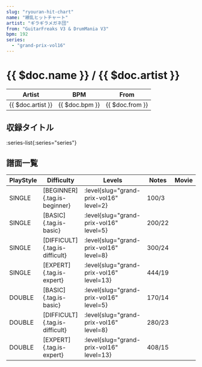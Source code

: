 ```yaml
---
slug: "ryouran-hit-chart"
name: "繚乱ヒットチャート"
artist: "ギラギラメガネ団"
from: "GuitarFreaks V3 & DrumMania V3"
bpm: 192
series:
  - "grand-prix-vol16"
---
```


# {{ $doc.name }} / {{ $doc.artist }}

|Artist|BPM|From|
|------|---|----|
|{{ $doc.artist }}|{{ $doc.bpm }}|{{ $doc.from }}|

## 収録タイトル

:series-list{:series="series"}

## 譜面一覧

|PlayStyle|Difficulty|Levels|Notes|Movie|
|---------|----------|------|-----|-----|
|SINGLE|[BEGINNER]{.tag.is-beginner}|<div class="field is-grouped is-grouped-multiline"> :level{slug="grand-prix-vol16" level=2}</div>|100/3||
|SINGLE|[BASIC]{.tag.is-basic}|<div class="field is-grouped is-grouped-multiline"> :level{slug="grand-prix-vol16" level=5}</div>|200/22||
|SINGLE|[DIFFICULT]{.tag.is-difficult}|<div class="field is-grouped is-grouped-multiline"> :level{slug="grand-prix-vol16" level=8}</div>|300/24||
|SINGLE|[EXPERT]{.tag.is-expert}|<div class="field is-grouped is-grouped-multiline"> :level{slug="grand-prix-vol16" level=13}</div>|444/19||
|DOUBLE|[BASIC]{.tag.is-basic}|<div class="field is-grouped is-grouped-multiline"> :level{slug="grand-prix-vol16" level=5}</div>|170/14||
|DOUBLE|[DIFFICULT]{.tag.is-difficult}|<div class="field is-grouped is-grouped-multiline"> :level{slug="grand-prix-vol16" level=8}</div>|280/23||
|DOUBLE|[EXPERT]{.tag.is-expert}|<div class="field is-grouped is-grouped-multiline"> :level{slug="grand-prix-vol16" level=13}</div>|408/15||
